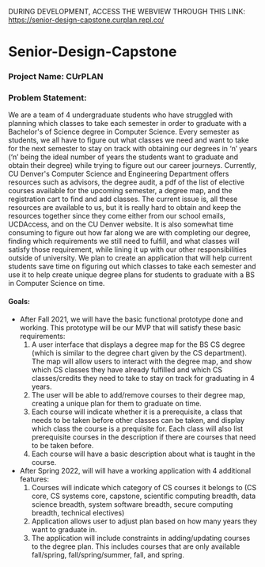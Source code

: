 DURING DEVELOPMENT, ACCESS THE WEBVIEW THROUGH THIS LINK:
https://senior-design-capstone.curplan.repl.co/

# Senior-Design-Capstone
### Project Name: CUrPLAN


### Problem Statement:  
We are a team of 4 undergraduate students who have struggled with planning which classes to take each semester in order to graduate with a Bachelor's of Science degree in Computer Science. Every semester as students, we all have to figure out what classes we need and want to take for the next semester to stay on track with obtaining our degrees in ‘n’ years (‘n’ being the ideal number of years the students want to graduate and obtain their degree) while trying to figure out our career journeys. Currently, CU Denver's Computer Science and Engineering Department offers resources such as advisors, the degree audit, a pdf of the list of elective courses available for the upcoming semester, a degree map, and the registration cart to find and add classes. The current issue is, all these resources are available to us, but it is really hard to obtain and keep the resources together since they come either from our school emails, UCDAccess, and on the CU Denver website. It is also somewhat time consuming to figure out how far along we are with completing our degree, finding which requirements we still need to fulfill, and what classes will satisfy those requirement, while lining it up with our other responsibilities outside of university. We plan to create an application that will help current students save time on figuring out which classes to take each semester and use it to help create unique degree plans for students to graduate with a BS in Computer Science on time.

#### Goals:
- After Fall 2021, we will have the basic functional prototype done and working. This prototype will be our MVP that will satisfy these basic requirements:  
  1) A user interface that displays a degree map for the BS CS degree (which is similar to the degree chart given by the CS department). The map will allow users to interact with the degree map, and show which CS classes they have already fulfilled and which CS classes/credits they need to take to stay on track for graduating in 4 years.  
  2) The user will be able to add/remove courses to their degree map, creating a unique plan for them to graduate on time.  
  3) Each course will indicate whether it is a prerequisite, a class that needs to be taken before other classes can be taken, and display which class the course is a prequisite for. Each class will also list prerequisite courses in the description if there are courses that need to be taken before.  
  4) Each course will have a basic description about what is taught in the course.  
- After Spring 2022, will will have a working application with 4 additional features:  
  1) Courses will indicate which category of CS courses it belongs to (CS core, CS systems core, capstone, scientific computing breadth, data science breadth, system software breadth, secure computing breadth, technical electives)  
  2) Application allows user to adjust plan based on how many years they want to graduate in.  
  3) The application will include constraints in adding/updating courses to the degree plan. This includes courses that are only available fall/spring, fall/spring/summer, fall, and spring.  
  
